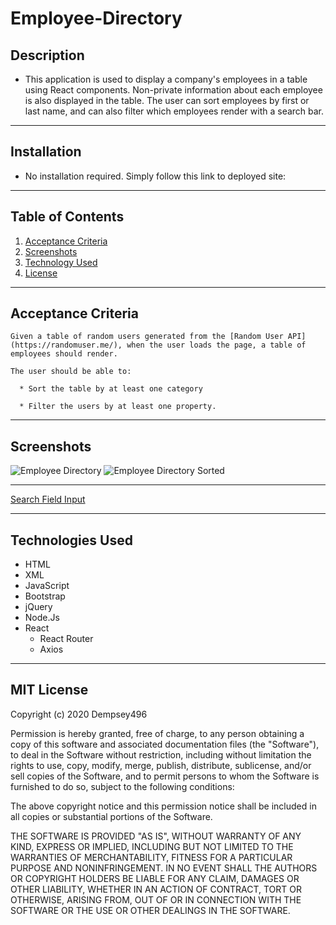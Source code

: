 # Employee-Directory

## Description
* This application is used to display a company's employees in a table using React components. Non-private information about each employee is also displayed in the table. The user can sort employees by first or last name, and can also filter which employees render with a search bar. 

***
## Installation 
* No installation required. Simply follow this link to deployed site:

***
## Table of Contents

1. [Acceptance Criteria](#crit)
2. [Screenshots](#scrshot)
3. [Technology Used](#tech)
4. [License](#lice)

***
<a name="crit"></a>

## Acceptance Criteria 

```
Given a table of random users generated from the [Random User API](https://randomuser.me/), when the user loads the page, a table of employees should render. 

The user should be able to:

  * Sort the table by at least one category

  * Filter the users by at least one property.
```
***

<a name="scrshot"></a>

## Screenshots
![Employee Directory](./public/assets/img/burger_devour_app.png)
![Employee Directory Sorted](./public/assets/img/burger_devour_app2.png)
***
[Search Field Input](https://drive.google.com/file/d/1OzP92-I6l_5MVjulVa6OL0XRR3ku-N9q/view)
***

<a name="tech"></a>

## Technologies Used

* HTML
* XML
* JavaScript
* Bootstrap
* jQuery
* Node.Js
* React
  - React Router
  - Axios


***
<a name="lice"></a>

## MIT License

Copyright (c) 2020 Dempsey496

Permission is hereby granted, free of charge, to any person obtaining a copy
of this software and associated documentation files (the "Software"), to deal
in the Software without restriction, including without limitation the rights
to use, copy, modify, merge, publish, distribute, sublicense, and/or sell
copies of the Software, and to permit persons to whom the Software is
furnished to do so, subject to the following conditions:

The above copyright notice and this permission notice shall be included in all
copies or substantial portions of the Software.

THE SOFTWARE IS PROVIDED "AS IS", WITHOUT WARRANTY OF ANY KIND, EXPRESS OR
IMPLIED, INCLUDING BUT NOT LIMITED TO THE WARRANTIES OF MERCHANTABILITY,
FITNESS FOR A PARTICULAR PURPOSE AND NONINFRINGEMENT. IN NO EVENT SHALL THE
AUTHORS OR COPYRIGHT HOLDERS BE LIABLE FOR ANY CLAIM, DAMAGES OR OTHER
LIABILITY, WHETHER IN AN ACTION OF CONTRACT, TORT OR OTHERWISE, ARISING FROM,
OUT OF OR IN CONNECTION WITH THE SOFTWARE OR THE USE OR OTHER DEALINGS IN THE
SOFTWARE.
